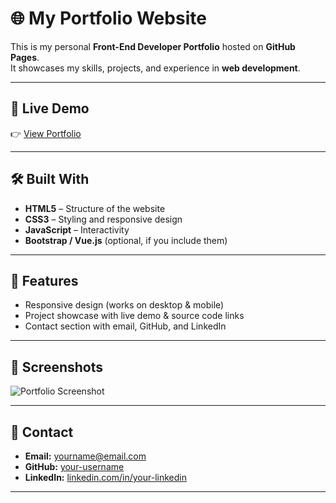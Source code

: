 # 🌐 My Portfolio Website

This is my personal **Front-End Developer Portfolio** hosted on **GitHub Pages**.  
It showcases my skills, projects, and experience in **web development**.

---

## 🚀 Live Demo
👉 [View Portfolio](https://your-username.github.io)

---

## 🛠️ Built With
- **HTML5** – Structure of the website  
- **CSS3** – Styling and responsive design  
- **JavaScript** – Interactivity  
- **Bootstrap / Vue.js** (optional, if you include them)  

---

## 📂 Features
- Responsive design (works on desktop & mobile)  
- Project showcase with live demo & source code links  
- Contact section with email, GitHub, and LinkedIn  

---

## 📸 Screenshots
![Portfolio Screenshot](images/screenshot.png)

---

## 📧 Contact
- **Email:** yourname@email.com  
- **GitHub:** [your-username](https://github.com/your-username)  
- **LinkedIn:** [linkedin.com/in/your-linkedin](https://linkedin.com/in/your-linkedin)

---
